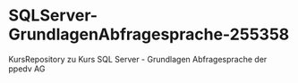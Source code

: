 # SQLServer-GrundlagenAbfragesprache-255358
KursRepository zu Kurs SQL Server - Grundlagen Abfragesprache der ppedv AG
